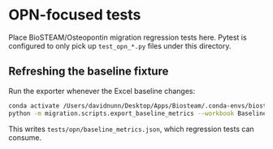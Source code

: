# OPN-focused tests

Place BioSTEAM/Osteopontin migration regression tests here. Pytest is configured to only pick up `test_opn_*.py` files under this directory.

## Refreshing the baseline fixture

Run the exporter whenever the Excel baseline changes:

```bash
conda activate /Users/davidnunn/Desktop/Apps/Biosteam/.conda-envs/biosteam310
python -m migration.scripts.export_baseline_metrics --workbook BaselineModel.xlsx
```

This writes `tests/opn/baseline_metrics.json`, which regression tests can consume.

